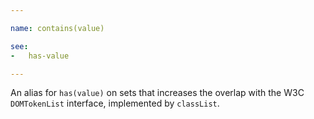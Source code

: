 ```yaml
---

name: contains(value)

see:
-   has-value

---
```


An alias for `has(value)` on sets that increases the overlap with the W3C
`DOMTokenList` interface, implemented by `classList`.

